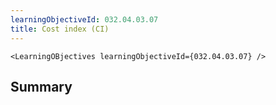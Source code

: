 ```yaml
---
learningObjectiveId: 032.04.03.07
title: Cost index (CI)
---
```


```tsx eval
<LearningOBjectives learningObjectiveId={032.04.03.07} />
```

## Summary

